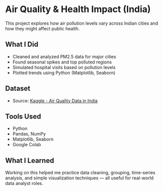 # Air Quality & Health Impact (India)

This project explores how air pollution levels vary across Indian cities and how they might affect public health.

## What I Did
- Cleaned and analyzed PM2.5 data for major cities
- Found seasonal spikes and top polluted regions
- Simulated hospital visits based on pollution levels
- Plotted trends using Python (Matplotlib, Seaborn)

## Dataset
- Source: [Kaggle - Air Quality Data in India](https://www.kaggle.com/datasets/rohanrao/air-quality-data-in-india)

## Tools Used
- Python
- Pandas, NumPy
- Matplotlib, Seaborn
- Google Colab

## What I Learned
Working on this helped me practice data cleaning, grouping, time-series analysis, and simple visualization techniques — all useful for real-world data analyst roles.
